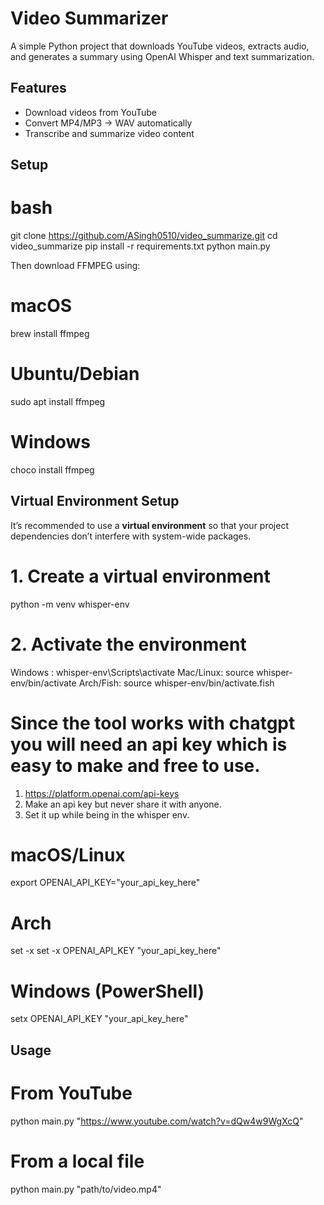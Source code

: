 # Video Summarizer

A simple Python project that downloads YouTube videos, extracts audio, and generates a summary using OpenAI Whisper and text summarization.

## Features
- Download videos from YouTube
- Convert MP4/MP3 → WAV automatically
- Transcribe and summarize video content

## Setup

# bash
git clone https://github.com/ASingh0510/video_summarize.git
cd video_summarize
pip install -r requirements.txt
python main.py

Then download FFMPEG using:
# macOS
brew install ffmpeg

# Ubuntu/Debian
sudo apt install ffmpeg

# Windows
choco install ffmpeg

## Virtual Environment Setup

It’s recommended to use a **virtual environment** so that your project dependencies don’t interfere with system-wide packages.

# 1. Create a virtual environment

python -m venv whisper-env

# 2. Activate the environment
Windows : whisper-env\Scripts\activate 
Mac/Linux: source whisper-env/bin/activate
Arch/Fish: source whisper-env/bin/activate.fish


# Since the tool works with chatgpt you will need an api key which is easy to make and free to use.

1. https://platform.openai.com/api-keys
2. Make an api key but never share it with anyone.
3. Set it up while being in the whisper env.
# macOS/Linux
export OPENAI_API_KEY="your_api_key_here"
# Arch
set -x set -x OPENAI_API_KEY "your_api_key_here"
# Windows (PowerShell)
setx OPENAI_API_KEY "your_api_key_here"


## Usage
# From YouTube
python main.py "https://www.youtube.com/watch?v=dQw4w9WgXcQ"

# From a local file
python main.py "path/to/video.mp4"

